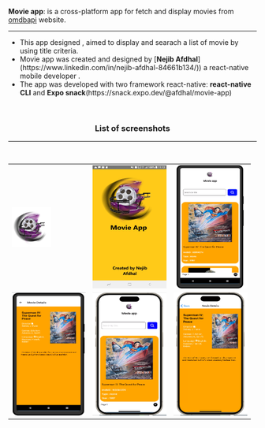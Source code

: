 
<b>Movie app</b>: is a cross-platform app for fetch and display movies from [omdbapi](https://www.omdbapi.com/) website.
<hr>
<ul>
  <li>
 This app designed , aimed to display and searach a list of movie by using title criteria.
  </li>
  <li>
    Movie app was created and designed by [<b>Nejib Afdhal</b>](https://www.linkedin.com/in/nejib-afdhal-84661b134/)) a react-native mobile developer .
  </li>
   <li>
  The app was developed with two framework react-native:  <b>react-native CLI</b> and <b>Expo snack</b>(https://snack.expo.dev/@afdhal/movie-app)
   </li>
  </ul>
<br>
<h3><center>List of screenshots</center></h3>
<hr>
<table>
  <tr>
  <td> 
   <img  height=80 src="https://github.com/AFDHAL2009/MovieApp/blob/master/src/assets/images/logo.png"/>
 </td>
 <td>
      <img  height=250 width=150 src="https://github.com/AFDHAL2009/MovieApp/blob/master/src/assets/screenshots/splashscreen.jpg"/>
 </td>
     <td>
      <img  height=250 width=150 src="https://github.com/AFDHAL2009/MovieApp/blob/master/src/assets/screenshots/home.png"/>
 </td>
 <tr>
       <td>
      <img  height=250 width=150 src="https://github.com/AFDHAL2009/MovieApp/blob/master/src/assets/screenshots/details.png"/>
 </td>
       <td>
      <img  height=250 width=150 src="https://github.com/AFDHAL2009/MovieApp/blob/master/src/assets/screenshots/home-ios.png"/>
 </td>
     <td>
      <img  height=250 width=150 src="https://github.com/AFDHAL2009/MovieApp/blob/master/src/assets/screenshots/details-ios.png"/>
 </td>
 </tr>
</tr>
</br>
